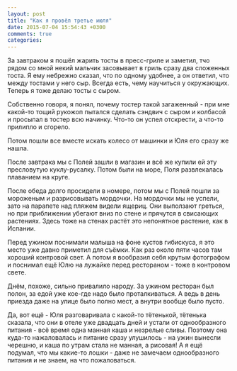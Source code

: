 ```yaml
---
layout: post
title: "Как я провёл третье июля"
date: 2015-07-04 15:54:43 +0300
comments: true
categories: 
---
```

За завтраком я пошёл жарить тосты в пресс-гриле и заметил, тчо рядом со мной некий мальчик засовывает в гриль сразу два сложенных тоста. Я ему небрежно сказал, что по одному удобнее, а он ответил, что между тостами у него сыр. Всегда есть, чему научиться у окружающих. Теперь я тоже делаю тосты с сыром.

Собственно говоря, я понял, почему тостер такой загаженный - при мне какой-то тощий рукожоп пытался сделать сэндвич с сыром и колбасой и просыпал в тостер всю начинку. Что-то он успел отскрести, а что-то прилипло и сгорело.

Потом пошли все вместе искать колесо от машинки и Юля его сразу же нашла.
 
После завтрака мы с Полей зашли в магазин и всё же купили ей эту пресловутую куклу-русалку. Потом были на море, Поля развлекалась плаванием на круге.

После обеда долго просидели в номере, потом мы с Полей пошли за мороженым и разрисовывать мордочки. На мордочки мы не успели, зато на парапете над пляжем видели ящериц. Они выползают греться, но при приближении убегают вниз по стене и прячутся в свисающих растениях. Здесь тоже на стенах растёт это непонятное растение, как в Испании.

Перед ужином поснимали малыша на фоне кустов гибискуса, я это место уже давно приметил для съёмки. Как раз около пяти часов там хороший контровой свет. А потом я вообразил себя крутым фотографом и поснимал ещё Юлю на лужайке перед рестораном - тоже в контровом свете.

Днём, похоже, сильно привалило народу. За ужином ресторан был полон, за едой уже кое-где надо было проталкиваться. А ведь в день приезда даже на улице было полно мест, а внутри вообще было пусто.

Да, вот ещё - Юля разговаривала с какой-то тётенькой, тётенька сказала, что они в отеле уже двадцать дней и устали от однообразного питания - всё время одна манная каша и незрелые сливы. Поэтому она куда-то нажаловалась и питание сразу улушилось - на ужин вынесли черешню, и каша по утрам стала не манная, а рисовая! А я ещё подумал, что мы какие-то лошки - даже не замечаем однообразного питания и не знаем, на что пожаловаться.